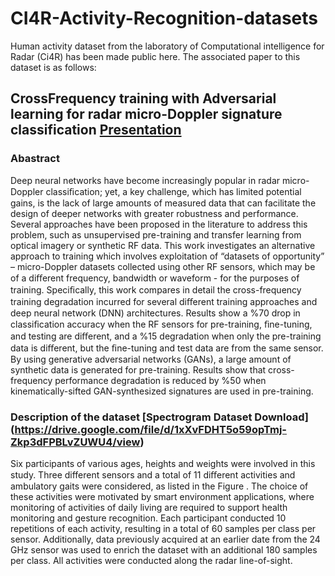 # CI4R-Activity-Recognition-datasets
Human activity dataset from the laboratory of Computational intelligence for Radar (Ci4R) has been made public here. The associated paper to this dataset is as follows:
## CrossFrequency training with Adversarial learning for radar micro-Doppler signature classification [Presentation](https://www.spiedigitallibrary.org/conference-proceedings-of-spie/11408/2559155/Cross-frequency-training-with-adversarial-learning-for-radar-micro-Doppler/10.1117/12.2559155.short?SSO=1)

### Abastract
Deep neural networks have become increasingly popular in radar micro-Doppler classiﬁcation; yet, a key challenge, which has limited potential gains, is the lack of large amounts of measured data that can facilitate the design of deeper networks with greater robustness and performance. Several approaches have been proposed in the literature to address this problem, such as unsupervised pre-training and transfer learning from optical imagery or synthetic RF data. This work investigates an alternative approach to training which involves exploitation of “datasets of opportunity” – micro-Doppler datasets collected using other RF sensors, which may be of a diﬀerent frequency, bandwidth or waveform - for the purposes of training. Speciﬁcally, this work compares in detail the cross-frequency training degradation incurred for several diﬀerent training approaches and deep neural network (DNN) architectures. Results show a %70 drop in classiﬁcation accuracy when the RF sensors for pre-training, ﬁne-tuning, and testing are diﬀerent, and a %15 degradation when only the pre-training data is diﬀerent, but the ﬁne-tuning and test data are from the same sensor. By using generative adversarial networks (GANs), a large amount of synthetic data is generated for pre-training. Results show that cross-frequency performance degradation is reduced by %50 when kinematically-sifted GAN-synthesized signatures are used in pre-training.

### Description of the dataset [Spectrogram Dataset Download] (https://drive.google.com/file/d/1xXvFDHT5o59opTmj-Zkp3dFPBLvZUWU4/view)
Six participants of various ages, heights and weights were involved in this study. Three different sensors and a total of 11 diﬀerent activities and ambulatory gaits were considered, as listed in the Figure . The choice of these activities were motivated by smart environment applications, where monitoring of activities of daily living are required to support health monitoring and gesture recognition. Each participant conducted 10 repetitions of each activity, resulting in a total of 60 samples per class per sensor. Additionally, data previously acquired at an earlier date from the 24 GHz sensor was used to enrich the dataset with an additional 180 samples per class. All activities were conducted along the radar line-of-sight.

